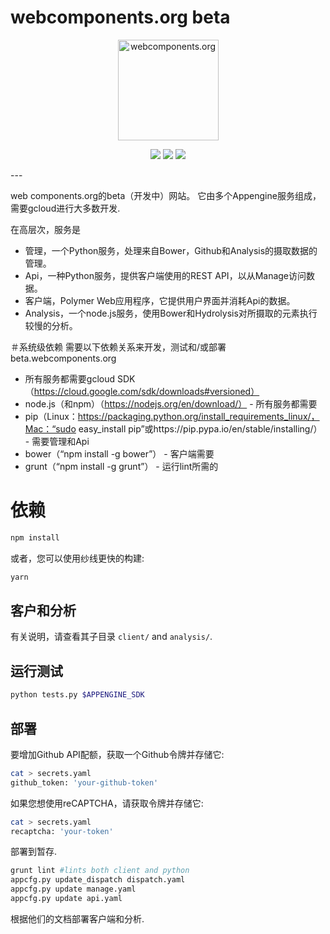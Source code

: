 # webcomponents.org beta
<p align="center">
  <img alt="webcomponents.org" src="https://beta.webcomponents.org/assets/logo.svg" width="161">
</p>
<p align="center">
  <a href="https://travis-ci.org/webcomponents/beta"><img src="https://img.shields.io/travis/webcomponents/beta.svg?maxAge=2592000&style=flat-square"></a>
  <img src="https://img.shields.io/hexpm/l/plug.svg?maxAge=2592000&style=flat-square">
  <a href="https://gitter.im/webcomponents/community"><img src="https://img.shields.io/gitter/room/webcomponents/community.svg?maxAge=2592000&style=flat-square"></a>
</p>
---



web components.org的beta（开发中）网站。
它由多个Appengine服务组成，需要gcloud进行大多数开发.

在高层次，服务是
- 管理，一个Python服务，处理来自Bower，Github和Analysis的摄取数据的管理。
- Api，一种Python服务，提供客户端使用的REST API，以从Manage访问数据。
- 客户端，Polymer Web应用程序，它提供用户界面并消耗Api的数据。
- Analysis，一个node.js服务，使用Bower和Hydrolysis对所摄取的元素执行较慢的分析。

＃系统级依赖
需要以下依赖关系来开发，测试和/或部署beta.webcomponents.org
- 所有服务都需要gcloud SDK（https://cloud.google.com/sdk/downloads#versioned）
- node.js（和npm）（https://nodejs.org/en/download/） - 所有服务都需要
- pip（Linux：https://packaging.python.org/install_requirements_linux/，Mac：“sudo easy_install pip”或https://pip.pypa.io/en/stable/installing/） - 需要管理和Api
- bower（“npm install -g bower”） - 客户端需要
- grunt（“npm install -g grunt”） - 运行lint所需的

#  依赖
```bash
npm install
```
或者，您可以使用纱线更快的构建:
```bash
yarn
```

## 客户和分析
有关说明，请查看其子目录 `client/` and `analysis/`.

## 运行测试
```bash
python tests.py $APPENGINE_SDK
```

## 部署
要增加Github API配额，获取一个Github令牌并存储它:
```bash
cat > secrets.yaml
github_token: 'your-github-token'
```

如果您想使用reCAPTCHA，请获取令牌并存储它:
```bash
cat > secrets.yaml
recaptcha: 'your-token'
```

部署到暂存.
```bash
grunt lint #lints both client and python
appcfg.py update_dispatch dispatch.yaml
appcfg.py update manage.yaml
appcfg.py update api.yaml
```

根据他们的文档部署客户端和分析.
